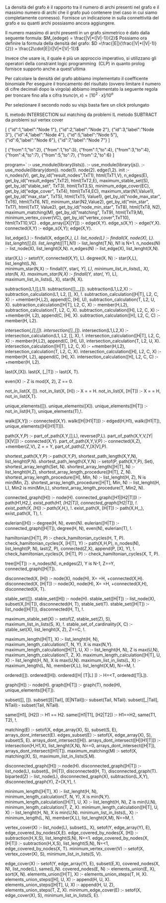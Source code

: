 La densità del grafo è il rapporto tra il numero di archi presenti nel grafo e il massimo numero di archi che il grafo può contenere (nel caso in cui siamo completamente connesso). Fornisce un indicazione in
sulla connettività del grafo e su quanti archi possiasmo ancora aggiungere.

Il numero massimo di archi presenti in un grafo simmetrico è dato dalla seguente formula: $M_{edege} = \frac{|V|*(|V|-1)}{2}$
Possiamo ora definire la formula della densità del grafo: $D =\frac{|E|}{\frac{|V|*(|V|-1)}{2}} = \frac{2\cdot|E|}{|V|*(|V|-1)}$




Invece che usare is, il quale è più un approccio imperativo, si utilizzano gli operatori della constraint logic programming  (CLP) in quanto prolog fornisce supporto anche a quest'ultima

Per calcolare la densità del grafo abbiamo implementato il coefficente binomiale
Per eseguire il troncamento del risultato (ovvero limitare il numero di cifre decimali dopo la virgola) abbiamo implementato la seguente regola per troncare fino alla x cifra  $trunc(n,x) = [10^2 \cdot x]/10^n$


Per selezionare il secondo nodo su visjs basta fare un click prolungato



IL metodo INTERSECTION sul matching da problemi
IL metodo SUBTRACT da problemi sul vertex cover



[
    {"id":1,"label":"Node 1"},
{"id":2,"label":"Node 2"},
{"id":3,"label":"Node 3"},
{"id":4,"label":"Node 4"},
{"id":5,"label":"Node 5"},
{"id":6,"label":"Node 6"},
{"id":7,"label":"Node 7"}
]

[
{"from":1,"to":2},
{"from":1,"to":3},
{"from":1,"to":4},
{"from":3,"to":4},
{"from":4,"to":7},
{"from":5,"to":7},
{"from":2,"to":6}
]




program=`
:- use_module(library(lists)).
:- use_module(library(js)).
:- use_module(library(dom)).
node(1). 
node(2). 
edge(1,2). 
init :-  
    n_nodes(V), get_by_id("result_nodes",TxT1), html(TxT1,V), 
    n_edges(E), get_by_id("result_edges",TxT2), html(TxT2,E), 
    maximum_stable_set(S), get_by_id("stable_set", TxT3), html(TxT3,S), 
    minimum_edge_cover(EC), get_by_id("edge_cover", TxT4), html(TxT4,EC), 
    maximum_star(N1,Value1), 
    get_by_id("max_star", TxT5), html(TxT5, Value1), 
    get_by_id("node_max_star", TxT6), html(TxT6, N1), 
    minimum_star(N2,Value2), 
    get_by_id("min_star", TxT7), html(TxT7, Value2), 
    get_by_id("node_min_star", TxT8), html(TxT8, N2), 
    maximum_matching(M), get_by_id("matching", TxT9), html(TxT9,M), 
    minimum_vertex_cover(VC), get_by_id("vertex_cover",TxT10), html(TxT10,VC) 
. 
edge_array([X|[Y]]) :- edge(X,Y). 
edge_s(X,Y) :- edge(Y,X). 
connected(X,Y) :- edge_s(X,Y); edge(X,Y). 
 
list_edge(L) :- findall(X, edge(X,_), L). 
list_node(L) :- findall(X, node(X), L). 
list_lenght([],0). 
list_lenght([_|T],N1) :- list_lenght(T,N), N1 is N+1. 
n_nodes(N) :- list_node(X), list_lenght(X,N). 
n_edges(N) :- list_edge(X), list_lenght(X,N). 
 
star(X,L) :- setof(Y, connected(X,Y), L). 
degree(X, N) :- star(X,L), list_lenght(L,N).  
minimum_star(N,X) :- findall(Y, star(_, Y), L), minimum_list_in_lists(L, X), star(N, X). 
maximum_star(N,X) :- findall(Y, star(_, Y), L), maximum_list_in_lists(L, X), star(N, X). 
 
subtraction(L1,[],L1). 
subtraction([],_,[]). 
subtraction(L1,L2,X) :- subtraction_calculation(L1, L2, [], X), !. 
subtraction_calculation([H|T], L2, C, X) :-  +member(H,L2), append(C, [H], U), subtraction_calculation(T, L2, U, X). 
subtraction_calculation([H|T], L2, C, X) :- member(H,L2), subtraction_calculation(T, L2, C, X). 
subtraction_calculation([H], L2, C, X) :-  +member(H, L2), append(C, [H], X). 
subtraction_calculation([H], L2, C, C) :- member(H, L2). 
 
intersection(_,[],[]). 
intersection([],_,[]). 
intersection(L1,L2,X) :- intersection_calculation(L1, L2, [], X), !. 
intersection_calculation([H|T], L2, C, X) :- member(H,L2), append(C, [H], U), intersection_calculation(T, L2, U, X). 
intersection_calculation([H|T], L2, C, X) :-  +member(H,L2), intersection_calculation(T, L2, C, X). 
intersection_calculation([H], L2, C, X) :- member(H, L2), append(C, [H], X). 
intersection_calculation([H], L2, C, C) :-  +member(H, L2). 
 
last(X,[X]). 
last(X, [_|T]) :- last(X, T). 
 
even(X) :- Z is mod(X, 2), Z == 0. 
 
not_in_list(X, []). 
not_in_list(X, [H]) :- X = = H. 
not_in_list(X, [H|T]) :- X = = H, not_in_list(X,T). 
 
unique_elements([]). 
unique_elements([X]). 
unique_elements([H|T]) :- not_in_list(H,T), unique_elements(T),!.  
 
walk([X,Y]) :- connected(X,Y). 
walk([H|[H1|T]]) :- edged(H,H1), walk([H1|T]), unique_elements([H|[H1|T]]). 
 
path(X,Y,P) :- part_of_path(X,Y,[],L), reverse(P,L). 
part_of_path(X,Y,V,[Y|[X|V]]) :- connected(X,Y). 
part_of_path(X,Y,V,P) :- connected(X,Z),  +member(Z,V), Z = = Y, part_of_path(Z,Y,[X|V],P). 
 
shortest_path(X,Y,P) :- path(X,Y,P), shortest_path_length(X,Y,N), list_lenght(P,N). 
shortest_path_length(X,Y,N) :- setof(P, path(X,Y,P), Set), shortest_array_length(Set, N). 
shortest_array_length([H|T], N) :- list_lenght(H,Z), shortest_array_length_procedure([H|T], Z, N). 
shortest_array_length_procedure([H], Min, N) :- list_lenght(H, Z), N is min(Min, Z). 
shortest_array_length_procedure([H|T], Min, N) :- list_lenght(H, L), Min2 is min(Min,L), shortest_array_length_procedure(T, Min2, N). 
 
connected_graph([H]) :- node(H). 
connected_graph([H1|[H2|T]]) :- path(H1,H2,_), exist_path(H1, [H2|T]), connected_graph([H2|T]), !. 
exist_path(X, [H]) :- path(X,H,_), !. 
exist_path(X, [H|T]) :- path(X,H,_), exist_path(X, T), !. 
 
eulerian([H]) :- degree(H, N), even(N). 
eulerian([H|T]) :- connected_graph([H|T]), degree(H, N), even(N), eulerian(T), !. 
 
hamiltonian([H|T], P) :- check_hamiltonian_cycles(H, T, P). 
check_hamiltonian_cycles(X, [H|T], Y) :- path(X,H,P), n_nodes(N), list_lenght(P, N), last(Z, P), connected(Z,X), append(P, [X], Y), !. 
check_hamiltonian_cycles(X, [H|T], P) :- check_hamiltonian_cycles(X, T, P).  
 
tree([H|T]) :-  n_nodes(N), n_edges(Z), Y is N-1, Z==Y, connected_graph([H|T]). 
 
 
disconnected(X, [H]) :- node(X), node(H), X= =H,  +connected(X,H). 
disconnected(X, [H|T]) :- node(X), node(H), X= =H,  +connected(X,H), disconnected(X, T). 
 
stable_set([]). 
stable_set([H]) :- node(H). 
stable_set([H|T]) :- list_node(X), subset(X,[H|T]), disconnected(H, T), stable_set(T). 
stable_set([H|T]) :- list_node([H|T]), disconnected(H, T), !. 
 
maximum_stable_set(X) :- setof(Z, stable_set(Z), S), maximum_list_in_lists(S, X), !. 
stable_set_of_cardinality(X, C) :- stable_set(X), list_lenght(X, Z), Z==C, !. 
 
maximum_length([H|T], X) :- list_lenght(H, N), maximum_length_calculation(T, N, Y), X is max(N,Y). 
maximum_length_calculation([H|T], U, X) :- list_lenght(H, N), Z is max(U,N), maximum_length_calculation(T, Z, X). 
maximum_length_calculation([H|T], U, X) :- list_lenght(H, N), X is max(U,N). 
maximum_list_in_lists(L, X) :- maximum_length(L, N), member(X,L), list_lenght(X,M), N==M, !. 
 
ordered([]). 
ordered([H]). 
ordered([H| [T|L] ]) :- H=<T, ordered([T|L]). 
 
graph([H]) :- node(H). 
graph([H|T]) :- graph(T), node(H), unique_elements([H|T]). 
 
subset([], []). 
subset([E|Tail], [E|NTail]):- subset(Tail, NTail). 
subset([_|Tail], NTail):- subset(Tail, NTail). 
 
same([H1], [H2]) :- H1 == H2. 
same([H1|T1], [H2|T2]) :- H1==H2, same(T1, T2), !. 
 
matching(E) :- setof(X, edge_array(X), S), subset(S, E), arrays_dont_intersect(E). 
edges_subset(E) :- setof(X, edge_array(X), S), subset(S, E). 
arrays_dont_intersect([H]). 
arrays_dont_intersect([H|[H1|T]]) :- intersection(H,H1,X), list_lenght(X,N), N==0, arrays_dont_intersect([H|T]), arrays_dont_intersect([H1|T]). 
maximum_matching(M) :- setof(X, matching(X), S), maximum_list_in_lists(S,M). 
 
disconnected_graph([H]) :- node(H). 
disconnected_graph([H|T]) :- list_node(L), subset(L, [H|T]), disconnected(H, T), disconnected_graph(T). 
biparted(Z) :- list_node(L), disconnected_graph(X), subtraction(L,X,Y), disconnected_graph(Y), Z=[X,Y], !. 
 
minimum_length([H|T], X) :- list_lenght(H, N), minimum_length_calculation(T, N, Y), X is min(N,Y). 
minimum_length_calculation([H|T], U, X) :- list_lenght(H, N), Z is min(U,N), minimum_length_calculation(T, Z, X). 
minimum_length_calculation([H|T], U, X) :- list_lenght(H, N), X is min(U,N). 
minimum_list_in_lists(L, X) :- minimum_length(L, N), member(X,L), list_lenght(X,M), N==M, !. 
 
vertex_cover(X) :- list_node(L), subset(L, X), setof(Y, edge_array(Y), E), edge_covered_by_nodes(X,E). 
edge_covered_by_nodes(X, [H]) :- subtraction(H,X,S), list_lenght(S,N), N=<1. 
edge_covered_by_nodes(X, [H|T]) :- subtraction(H,X,S), list_lenght(S,N), N=<1, edge_covered_by_nodes(X, T). 
minimum_vertex_cover(V) :- setof(X, vertex_cover(X), S), minimum_list_in_lists(S, V). 
 
edge_cover(X) :- setof(Y, edge_array(Y), E), subset(E,X), covered_nodes(X, N), list_node(L), same(L,N). 
covered_nodes(E, N) :- elements_union(E, X), sort(X, N). 
elements_union([H|T], X) :- elements_union_steps(T, H, X). 
elements_union_steps([H], U, X) :- append(H, U, X). 
elements_union_steps([H|T], U, X) :- append(H, U, Z), elements_union_steps(T, Z, X). 
minimum_edge_cover(E) :- setof(X, edge_cover(X), S), minimum_list_in_lists(S, E). 
`
